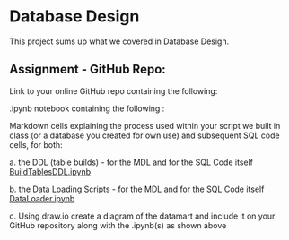 # Database Design
This project sums up what we covered in Database Design.

## Assignment - GitHub Repo:

Link to your online GitHub repo containing the following:

.ipynb notebook containing the following :

Markdown cells explaining the process used within your script we built in class (or a database you created for own use) and subsequent SQL code cells, for both:

a.  the DDL (table builds) -  for the MDL and  for the SQL Code itself  
    [BuildTablesDDL.ipynb](https://github.com/ekysss/DatabaseDesign/blob/1f6f3eeb4a6fbafbd72406c0d5076d5e3d0f419b/BuildTablesDDL.ipynb)

b. the Data Loading Scripts -  for the MDL and for the SQL Code itself  
    [DataLoader.ipynb](https://github.com/ekysss/DatabaseDesign/blob/27774d56767f6a4ac73a885f3f536a59b75e4dd3/DataLoader.ipynb)

c. Using draw.io create a diagram of the datamart and include it on your GitHub repository along with the .ipynb(s) as shown above

